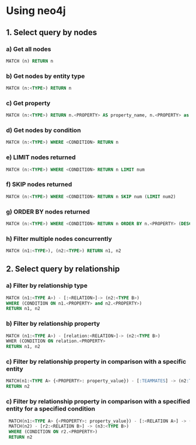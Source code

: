 # Using neo4j

## 1. Select query by nodes

### a) Get all nodes

```sql
MATCH (n) RETURN n
```

### b) Get nodes by entity type

``` sql
MATCH (n:<TYPE>) RETURN n
```

### c) Get property 

``` sql
MATCH (n:<TYPE>) RETURN n.<PROPERTY> AS property_name, n.<PROPERTY> as property_name
```

### d) Get nodes by condition

```sql
MATCH (n:<TYPE>) WHERE <CONDITION> RETURN n
```

### e) LIMIT nodes returned

```sql
MATCH (n:<TYPE>) WHERE <CONDITION> RETURN n LIMIT num
```


### f) SKIP nodes returned

```sql
MATCH (n:<TYPE>) WHERE <CONDITION> RETURN n SKIP num (LIMIT num2)
```

### g) ORDER BY nodes returned

```sql
MATCH (n:<TYPE>) WHERE <CONDITION> RETURN n ORDER BY n.<PROPERTY> (DESC/ASC)
``` 

### h) Filter multiple nodes concurrently

```sql
MATCH (n1:<TYPE>), (n2:<TYPE>) RETURN n1, n2
```

## 2. Select query by relationship

### a) Filter by relationship type

```sql
MATCH (n1:<TYPE A>) - [:<RELATION>]-> (n2:<TYPE B>)
WHERE (CONDITION ON n1.<PROPERTY> and n2.<PROPERTY>)
RETURN n1, n2
```
 
### b) Filter by relationship property

```sql
MATCH (n1:<TYPE A>) - [relation:<RELATION>]-> (n2:<TYPE B>)
WHER (CONDITION ON relation.<PROPERTY>
RETURN n1, n2
```

### c) Filter by relationship property in comparison with a specific entity

 ```sql
 MATCH(n1:<TYPE A> {<PROPERTY>: property_value}) - [:TEAMMATES] -> (n2:TYPE A)
 RETURN n2
 ```

### c) Filter by relationship property in comparison with a specified entity for a specified condition

```sql
 MATCH(n1:<TYPE A> {<PROPERTY>: property_value}) - [:<RELATION A>] -> (n2:TYPE A)
 MATCH(n2) - [r2:<RELATION B>] -> (n3:<TYPE B>)
 WHERE (CONDITION ON r2.<PROPERTY>)
 RETURN n2
```


